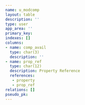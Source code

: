 ```yaml
---
name: u_modcomp
layout: table
description: ''
type: user
app_area: ''
primary_key: 
indexes: []
columns:
- name: comp_avail
  type: char(3)
  description: ''
- name: prop_ref
  type: char(12)
  description: Property Reference
  references:
   - property
   - prop_ref
relations: []
pseudo_pk: 
---
```


